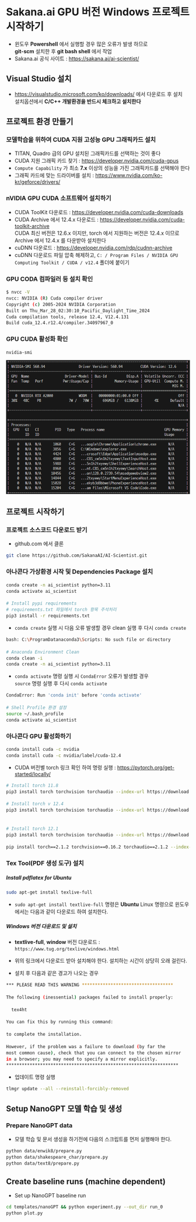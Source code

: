 # Sakana.ai GPU 버전 Windows 프로젝트 시작하기

- 윈도우 **Powershell** 에서 실행할 경우 많은 오류가 발생 하므로  
  **git-scm** 설치한 후 **git bash shell** 에서 작업
- Sakana.ai 공식 사이트 : https://sakana.ai/ai-scientist/


## Visual Studio 설치

- https://visualstudio.microsoft.com/ko/downloads/ 에서 다운로드 후 설치  
  설치옵션에서 **C/C++ 개발환경을 반드시 체크하고 설치한다**

## 프로젝트 환경 만들기

### 모델학습을 위하여 CUDA 지원 고성능 GPU 그래픽카드 설치

- TITAN, Quadro 급의 GPU 설치된 그래픽카드를 선택하는 것이 좋다
- CUDA 지원 그래픽 카드 찾기 : https://developer.nvidia.com/cuda-gpus
- `Compute Capability` 가 최소 **7.x** 이상의 성능을 가진 그래픽카드를 선택해야 한다
- 그래픽 카드에 맞는 드라이버를 설치 : https://www.nvidia.com/ko-kr/geforce/drivers/

### nVIDIA GPU CUDA 소프트웨어 설치하기

- CUDA ToolKit 다운로드 : https://developer.nvidia.com/cuda-downloads
- CUDA Archive 에서 12.4.x 다운로드 : https://developer.nvidia.com/cuda-toolkit-archive  
CUDA 최신 버전은 12.6.x 이지만, torch 에서 지원하는 버전은 12.4.x 이므로 Archive 에서 12.4.x 를 다운받아 설치한다
- cuDNN 다운로드 : https://developer.nvidia.com/rdp/cudnn-archive
- cuDNN 다운로드 파일 압축 해제하고, `C: / Program Files / NVIDIA GPU Computing Toolkit / CUDA / v12.4` 폴더에 붙이기

### GPU CODA 컴파일러 등 설치 확인

```bash
$ nvcc -V
nvcc: NVIDIA (R) Cuda compiler driver
Copyright (c) 2005-2024 NVIDIA Corporation
Built on Thu_Mar_28_02:30:10_Pacific_Daylight_Time_2024
Cuda compilation tools, release 12.4, V12.4.131
Build cuda_12.4.r12.4/compiler.34097967_0
```

### GPU CUDA 활성화 확인

```bash
nvidia-smi
```
![alt text](image-3.png)


## 프로젝트 시작하기

### 프로젝트 소스코드 다운로드 받기

- github.com 에서 클론

```bash
git clone https://github.com/SakanaAI/AI-Scientist.git
```

### 아나콘다 가상환경 시작 및 Dependencies Package 설치

```bash
conda create -n ai_scientist python=3.11
conda activate ai_scientist

# Install pypi requirements
# requirements.txt 파일에서 torch 항목 주석처리
pip3 install -r requirements.txt
```

- `conda create` 실행 시 다음 오류 발생할 경우 clean 실행 후 다시 `conda create`

```bash
bash: C:\ProgramDatanaconda3\Scripts: No such file or directory

# Anaconda Environment Clean
conda clean -i
conda create -n ai_scientist python=3.11
```

- `conda activate` 명령 실행 시 `CondaError` 오류가 발생할 경우  
  `source` 명령 실행 후 다시 `conda activate`

```bash
CondaError: Run 'conda init' before 'conda activate'

# Shell Profile 환경 설정
source ~/.bash_profile
conda activate ai_scientist
```

### 아나콘다 GPU 활성화하기

```bash
conda install cuda -c nvidia
conda install cuda -c nvidia/label/cuda-12.4

```

- CUDA 버전별 torch 링크 확인 하여 명령 실행 : https://pytorch.org/get-started/locally/

```bash
# Install torch 11.8
pip3 install torch torchvision torchaudio --index-url https://download.pytorch.org/whl/cu118

# Install torch v 12.4
pip3 install torch torchvision torchaudio --index-url https://download.pytorch.org/whl/cu124


# Install torch 12.1
pip3 install torch torchvision torchaudio --index-url https://download.pytorch.org/whl/cu121

pip install torch==2.1.2 torchvision==0.16.2 torchaudio==2.1.2 --index-url https://download.pytorch.org/whl/cu121

```

### Tex Tool(PDF 생성 도구) 설치

##### Install pdflatex for Ubuntu

```bash
sudo apt-get install texlive-full
```

- `sudo apt-get install textlive-full` 명령은 **Ubuntu** Linux 명령으로 윈도우에서는 다음과 같이 다운로드 하여 설치한다.

##### Windows 버전 다운로드 및 설치

- **textlive-full**, **window** 버전 댜운로드 : `https://www.tug.org/texlive/windows.html`
- 위의 링크에서 다운로드 받아 설치해야 한다. 설치하는 시간이 상당히 오래 걸린다.

- 설치 후 다음과 같은 경고가 나오는 경우

```bash
*** PLEASE READ THIS WARNING ***********************************

The following (inessential) packages failed to install properly:

  tex4ht

You can fix this by running this command:

to complete the installation.

However, if the problem was a failure to download (by far the
most common cause), check that you can connect to the chosen mirror
in a browser; you may need to specify a mirror explicitly.
******************************************************************
```

- 업데이트 명령 실행

```bash
tlmgr update --all --reinstall-forcibly-removed
```

## Setup NanoGPT 모델 학습 및 생성

### Prepare NanoGPT data

- 모델 학습 및 문서 생성을 하기전에 다음의 스크립트를 먼저 실행해야 한다.

```bash
python data/enwik8/prepare.py
python data/shakespeare_char/prepare.py
python data/text8/prepare.py
```

## Create baseline runs (machine dependent)

- Set up NanoGPT baseline run

```bash
cd templates/nanoGPT && python experiment.py --out_dir run_0
python plot.py
```

